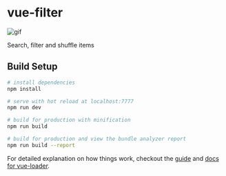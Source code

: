# vue-filter

![gif](vue-filter.gif "filter gif")

Search, filter and shuffle items

## Build Setup

``` bash
# install dependencies
npm install

# serve with hot reload at localhost:7777
npm run dev

# build for production with minification
npm run build

# build for production and view the bundle analyzer report
npm run build --report
```

For detailed explanation on how things work, checkout the [guide](http://vuejs-templates.github.io/webpack/) and [docs for vue-loader](http://vuejs.github.io/vue-loader).
